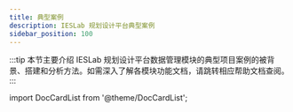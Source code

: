 ```yaml
---
title: 典型案例
description: IESLab 规划设计平台典型案例
sidebar_position: 100
---
```


:::tip
本节主要介绍 IESLab 规划设计平台数据管理模块的典型项目案例的被背景、搭建和分析方法。如需深入了解各模块功能文档，请跳转相应帮助文档查阅。
:::

import DocCardList from '@theme/DocCardList';

<DocCardList />